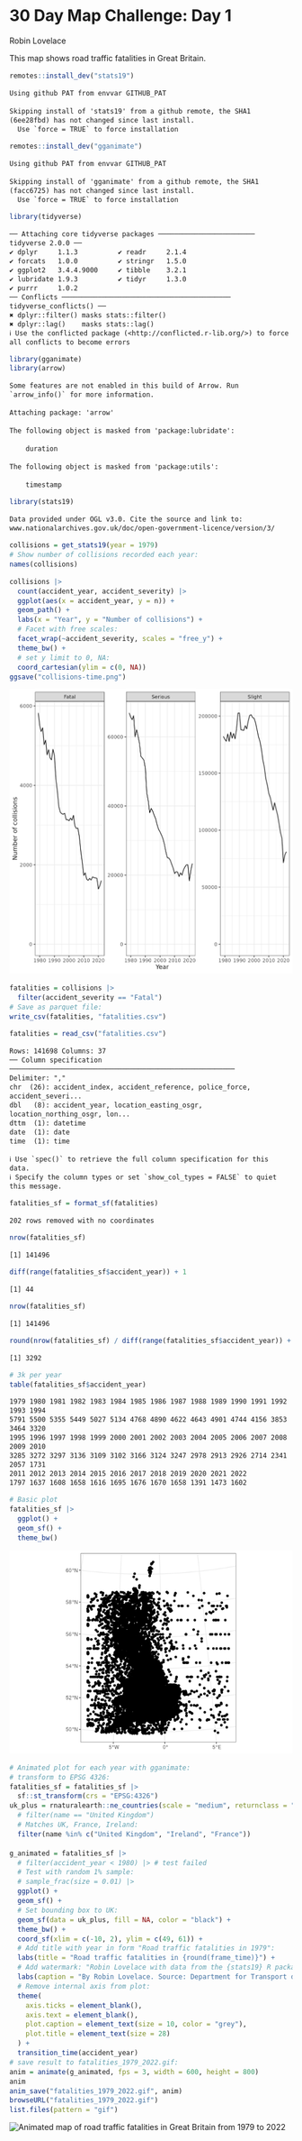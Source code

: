 # 30 Day Map Challenge: Day 1
Robin Lovelace

This map shows road traffic fatalities in Great Britain.

``` r
remotes::install_dev("stats19")
```

    Using github PAT from envvar GITHUB_PAT

    Skipping install of 'stats19' from a github remote, the SHA1 (6ee28fbd) has not changed since last install.
      Use `force = TRUE` to force installation

``` r
remotes::install_dev("gganimate")
```

    Using github PAT from envvar GITHUB_PAT

    Skipping install of 'gganimate' from a github remote, the SHA1 (facc6725) has not changed since last install.
      Use `force = TRUE` to force installation

``` r
library(tidyverse)
```

    ── Attaching core tidyverse packages ──────────────────────── tidyverse 2.0.0 ──
    ✔ dplyr     1.1.3          ✔ readr     2.1.4     
    ✔ forcats   1.0.0          ✔ stringr   1.5.0     
    ✔ ggplot2   3.4.4.9000     ✔ tibble    3.2.1     
    ✔ lubridate 1.9.3          ✔ tidyr     1.3.0     
    ✔ purrr     1.0.2          
    ── Conflicts ────────────────────────────────────────── tidyverse_conflicts() ──
    ✖ dplyr::filter() masks stats::filter()
    ✖ dplyr::lag()    masks stats::lag()
    ℹ Use the conflicted package (<http://conflicted.r-lib.org/>) to force all conflicts to become errors

``` r
library(gganimate)
library(arrow)
```

    Some features are not enabled in this build of Arrow. Run `arrow_info()` for more information.

    Attaching package: 'arrow'

    The following object is masked from 'package:lubridate':

        duration

    The following object is masked from 'package:utils':

        timestamp

``` r
library(stats19)
```

    Data provided under OGL v3.0. Cite the source and link to:
    www.nationalarchives.gov.uk/doc/open-government-licence/version/3/

``` r
collisions = get_stats19(year = 1979)
# Show number of collisions recorded each year:
names(collisions)
```

``` r
collisions |>
  count(accident_year, accident_severity) |>
  ggplot(aes(x = accident_year, y = n)) +
  geom_path() +
  labs(x = "Year", y = "Number of collisions") +
  # Facet with free scales:
  facet_wrap(~accident_severity, scales = "free_y") +
  theme_bw() +
  # set y limit to 0, NA:
  coord_cartesian(ylim = c(0, NA))
ggsave("collisions-time.png")
```

![](collisions-time.png)

``` r
fatalities = collisions |>
  filter(accident_severity == "Fatal")
# Save as parquet file:
write_csv(fatalities, "fatalities.csv")
```

``` r
fatalities = read_csv("fatalities.csv")
```

    Rows: 141698 Columns: 37
    ── Column specification ────────────────────────────────────────────────────────
    Delimiter: ","
    chr  (26): accident_index, accident_reference, police_force, accident_severi...
    dbl   (8): accident_year, location_easting_osgr, location_northing_osgr, lon...
    dttm  (1): datetime
    date  (1): date
    time  (1): time

    ℹ Use `spec()` to retrieve the full column specification for this data.
    ℹ Specify the column types or set `show_col_types = FALSE` to quiet this message.

``` r
fatalities_sf = format_sf(fatalities)
```

    202 rows removed with no coordinates

``` r
nrow(fatalities_sf)
```

    [1] 141496

``` r
diff(range(fatalities_sf$accident_year)) + 1
```

    [1] 44

``` r
nrow(fatalities_sf)
```

    [1] 141496

``` r
round(nrow(fatalities_sf) / diff(range(fatalities_sf$accident_year)) + 1)
```

    [1] 3292

``` r
# 3k per year
table(fatalities_sf$accident_year)
```


    1979 1980 1981 1982 1983 1984 1985 1986 1987 1988 1989 1990 1991 1992 1993 1994 
    5791 5500 5355 5449 5027 5134 4768 4890 4622 4643 4901 4744 4156 3853 3464 3320 
    1995 1996 1997 1998 1999 2000 2001 2002 2003 2004 2005 2006 2007 2008 2009 2010 
    3285 3272 3297 3136 3109 3102 3166 3124 3247 2978 2913 2926 2714 2341 2057 1731 
    2011 2012 2013 2014 2015 2016 2017 2018 2019 2020 2021 2022 
    1797 1637 1608 1658 1616 1695 1676 1670 1658 1391 1473 1602 

``` r
# Basic plot
fatalities_sf |>
  ggplot() +
  geom_sf() +
  theme_bw()
```

![](day1-points_files/figure-commonmark/unnamed-chunk-9-1.png)

``` r
# Animated plot for each year with gganimate:
# transform to EPSG 4326:
fatalities_sf = fatalities_sf |>
  sf::st_transform(crs = "EPSG:4326")
uk_plus = rnaturalearth::ne_countries(scale = "medium", returnclass = "sf") |>
  # filter(name == "United Kingdom")
  # Matches UK, France, Ireland:
  filter(name %in% c("United Kingdom", "Ireland", "France"))

g_animated = fatalities_sf |>
  # filter(accident_year < 1980) |> # test failed
  # Test with random 1% sample:
  # sample_frac(size = 0.01) |>
  ggplot() +
  geom_sf() +
  # Set bounding box to UK:
  geom_sf(data = uk_plus, fill = NA, color = "black") +
  theme_bw() +
  coord_sf(xlim = c(-10, 2), ylim = c(49, 61)) +
  # Add title with year in form "Road traffic fatalities in 1979":
  labs(title = "Road traffic fatalities in {round(frame_time)}") +
  # Add watermark: "Robin Lovelace with data from the {stats19} R package" 
  labs(caption = "By Robin Lovelace. Source: Department for Transport data imported with the {stats19} package") +
  # Remove internal axis from plot:
  theme(
    axis.ticks = element_blank(),
    axis.text = element_blank(),
    plot.caption = element_text(size = 10, color = "grey"),
    plot.title = element_text(size = 28)
  ) +
  transition_time(accident_year)
# save result to fatalities_1979_2022.gif:
anim = animate(g_animated, fps = 3, width = 600, height = 800)
anim
anim_save("fatalities_1979_2022.gif", anim)
browseURL("fatalities_1979_2022.gif")
list.files(pattern = "gif")
```

![Animated map of road traffic fatalities in Great Britain from 1979 to
2022](fatalities_1979_2022.gif)
